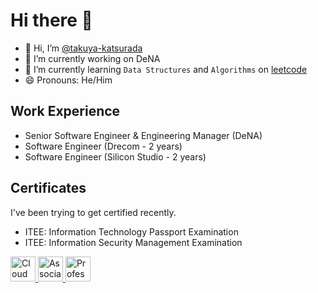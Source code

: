 # Hi there 👋

- 👋 Hi, I’m [@takuya-katsurada](https://github.com/takuya-katsurada)
- 🏢 I’m currently working on DeNA
- 🌱 I’m currently learning `Data Structures` and `Algorithms` on [leetcode](https://leetcode.com/takuya-katsurada/)
- 😄 Pronouns: He/Him

## Work Experience
- Senior Software Engineer & Engineering Manager (DeNA)
- Software Engineer (Drecom - 2 years)
- Software Engineer (Silicon Studio - 2 years)

## Certificates
I've been trying to get certified recently.

- ITEE: Information Technology Passport Examination
- ITEE: Information Security Management Examination

<p>
    <a href="https://github.com/takuya-katsurada/takuya-katsurada/blob/main/images/certificates/gcp/cdl.pdf">
        <img src="https://media.githubusercontent.com/media/takuya-katsurada/takuya-katsurada/main/images/logos/gcp/cdl.png" alt="Cloud Digital Leader" width="40" height="40">
    </a>
    <a href="https://github.com/takuya-katsurada/takuya-katsurada/blob/main/images/certificates/gcp/ace.pdf">
        <img src="https://media.githubusercontent.com/media/takuya-katsurada/takuya-katsurada/main/images/logos/gcp/ace.png" alt="Associate Cloud Engineer" width="40" height="40">
    </a>
    <a href="https://github.com/takuya-katsurada/takuya-katsurada/blob/main/images/certificates/gcp/pca.pdf">
        <img src="https://media.githubusercontent.com/media/takuya-katsurada/takuya-katsurada/main/images/logos/gcp/pca.png" alt="Professional Cloud Architect" width="40" height="40">
    </a>
</p>
